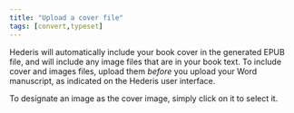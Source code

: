 ```yaml
---
title: "Upload a cover file"
tags: [convert,typeset]
---
```

 
<html><body><section data-type="chapter" class="hsecchapter" data-hederis-type="hsecchapter" id="upload-a-cover" data-pi-attrs="id: upload-a-cover; data-tags: convert,typeset;" role="doc-chapter" data-tags="convert,typeset" data-author-name=" " data-book-title=" " title="Upload a cover file"><p class="hblkp" data-hederis-type="hblkp" id="pnpZW2sfb">Hederis will automatically include your book cover in the generated EPUB file, and will include any image files that are in your book text. To include cover and images files, upload them <em data-hederis-type="hspanem" id="pgqcq0kon">before </em>you upload your Word manuscript, as indicated on the Hederis user interface.</p><p class="hblkp" data-hederis-type="hblkp" id="pbOsuvDtC">To designate an image as the cover image, simply click on it to select it.</p></section></body></html>
